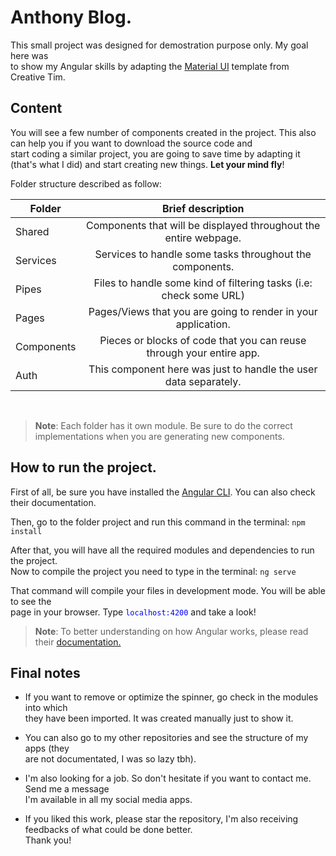 # Anthony Blog.

This small project was designed for demostration purpose only. My goal here was <br> to show my Angular skills by adapting the [Material UI](https://www.creative-tim.com/product/material-kit) template from Creative Tim.

## Content
You will see a few number of components created in the project. This also can help you if you want to download the source code and <br> start coding a similar project, you are going to save time by adapting it (that's what I did) and start creating new things. **Let your mind fly**!

Folder structure described as follow: 

| Folder  | Brief description |
| ------------- |:-------------:|
| Shared      | Components that will be displayed throughout the entire webpage.|
| Services      | Services to handle some tasks throughout the components.     |
| Pipes      | Files to handle some kind of filtering tasks (i.e: check some URL)     |
|    Pages    |  Pages/Views that you are going to render in your application.  |
| Components | Pieces or blocks of code that you can reuse through your entire app. |
| Auth | This component here was just to handle the user data separately. |

<br>

> **Note**: Each folder has it own module. Be sure to do the correct <br> implementations when you are generating new components.

## How to run the project.

First of all, be sure you have installed the [Angular CLI](https://angular.io/cli). You can also check their documentation.

Then, go to the folder project and run this command in the terminal: `npm install`

After that, you will have all  the required modules and dependencies to run the project. <br>
Now to compile the project you need to type in the terminal: `ng serve`

That command will compile your files in development mode. You will be able to see the <br> page in your browser. Type <span style="color:blue"> `localhost:4200` </span> and take a look!

> **Note**: To better understanding on how Angular works, please read their [documentation.](https://angular.io/docs)

## Final notes

* If you want to remove or optimize the spinner, go check in the modules into which <br> they have been imported. It was created manually just to show it.

* You can also go to my other repositories and see the structure of my apps (they <br> are not documentated, I was so lazy tbh).

* I'm also looking for a job. So don't hesitate if you want to contact me. Send me a message <br> I'm available in all my social media apps.

* If you liked this work, please star the repository, I'm also receiving feedbacks of what could be done better. <br> Thank you!